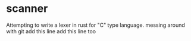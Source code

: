 # scanner
Attempting to write a lexer in rust for "C" type language. 
messing around with git
add this line
add this line too
